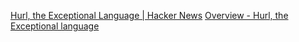 
[Hurl, the Exceptional Language | Hacker News](https://news.ycombinator.com/item?id=40480056)
[Overview - Hurl, the Exceptional language](https://hurl.wtf/)
